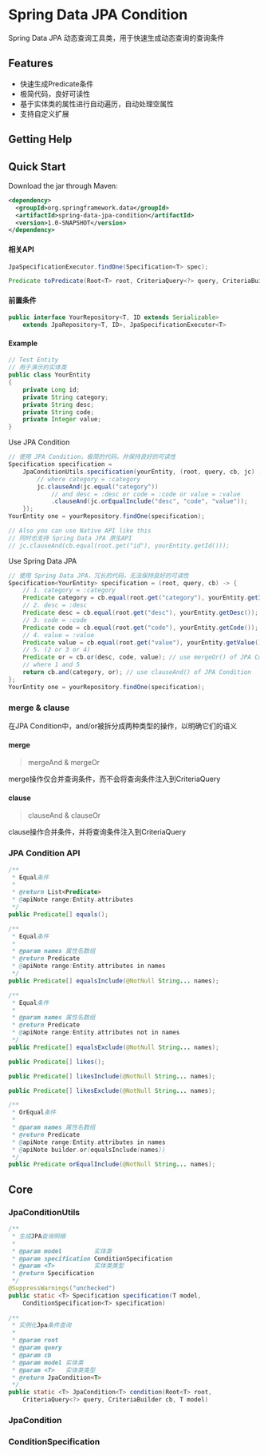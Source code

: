 # Spring Data JPA Condition

Spring Data JPA 动态查询工具类，用于快速生成动态查询的查询条件

## Features ##
* 快速生成Predicate条件
* 极简代码，良好可读性
* 基于实体类的属性进行自动遍历，自动处理空属性
* 支持自定义扩展

## Getting Help ##

## Quick Start ##
Download the jar through Maven:

```xml
<dependency>
  <groupId>org.springframework.data</groupId>
  <artifactId>spring-data-jpa-condition</artifactId>
  <version>1.0-SNAPSHOT</version>
</dependency>
```

#### 相关API ####
```java
JpaSpecificationExecutor.findOne(Specification<T> spec);

Predicate toPredicate(Root<T> root, CriteriaQuery<?> query, CriteriaBuilder cb);
```

#### 前置条件 ####
```java
public interface YourRepository<T, ID extends Serializable>
    extends JpaRepository<T, ID>, JpaSpecificationExecutor<T>
```

#### Example ####
```java
// Test Entity
// 用于演示的实体类
public class YourEntity
{
    private Long id;
    private String category;
    private String desc;
    private String code;
    private Integer value;
}
```
Use JPA Condition
```java
// 使用 JPA Condition，极简的代码，并保持良好的可读性
Specification specification =
    JpaConditionUtils.specification(yourEntity, (root, query, cb, jc) -> {
        // where category = :category
        jc.clauseAnd(jc.equal("category"))
            // and desc = :desc or code = :code or value = :value
            .clauseAnd(jc.orEqualInclude("desc", "code", "value"));
    });
YourEntity one = yourRepository.findOne(specification);

// Also you can use Native API like this
// 同时也支持 Spring Data JPA 原生API
// jc.clauseAnd(cb.equal(root.get("id"), yourEntity.getId()));
```
Use Spring Data JPA
```java
// 使用 Spring Data JPA，冗长的代码，无法保持良好的可读性
Specification<YourEntity> specification = (root, query, cb) -> {
    // 1. category = :category
    Predicate category = cb.equal(root.get("category"), yourEntity.getId());
    // 2. desc = :desc
    Predicate desc = cb.equal(root.get("desc"), yourEntity.getDesc());
    // 3. code = :code
    Predicate code = cb.equal(root.get("code"), yourEntity.getCode());
    // 4. value = :value
    Predicate value = cb.equal(root.get("value"), yourEntity.getValue());
    // 5. (2 or 3 or 4)
    Predicate or = cb.or(desc, code, value); // use mergeOr() of JPA Condition
    // where 1 and 5
    return cb.and(category, or); // use clauseAnd() of JPA Condition
};
YourEntity one = yourRepository.findOne(specification);
```
### merge & clause ###
在JPA Condition中，and/or被拆分成两种类型的操作，以明确它们的语义
#### merge ####
> mergeAnd & mergeOr

merge操作仅合并查询条件，而不会将查询条件注入到CriteriaQuery

#### clause ####
> clauseAnd & clauseOr

clause操作合并条件，并将查询条件注入到CriteriaQuery

### JPA Condition API ###
```java
/**
 * Equal条件
 *
 * @return List<Predicate>
 * @apiNote range:Entity.attributes
 */
public Predicate[] equals();

/**
 * Equal条件
 *
 * @param names 属性名数组
 * @return Predicate
 * @apiNote range:Entity.attributes in names
 */
public Predicate[] equalsInclude(@NotNull String... names);

/**
 * Equal条件
 *
 * @param names 属性名数组
 * @return Predicate
 * @apiNote range:Entity.attributes not in names
 */
public Predicate[] equalsExclude(@NotNull String... names);

public Predicate[] likes();

public Predicate[] likesInclude(@NotNull String... names);

public Predicate[] likesExclude(@NotNull String... names);

/**
 * OrEqual条件
 *
 * @param names 属性名数组
 * @return Predicate
 * @apiNote range:Entity.attributes in names
 * @apiNote builder.or(equalsInclude(names))
 */
public Predicate orEqualInclude(@NotNull String... names);
```

## Core ##
### JpaConditionUtils ###
```java
/**
 * 生成JPA查询明细
 *
 * @param model         实体类
 * @param specification ConditionSpecification
 * @param <T>           实体类类型
 * @return Specification
 */
@SuppressWarnings("unchecked")
public static <T> Specification specification(T model,
    ConditionSpecification<T> specification)
    
/**
 * 实例化Jpa条件查询
 *
 * @param root
 * @param query
 * @param cb
 * @param model 实体类
 * @param <T>   实体类类型
 * @return JpaCondition<T>
 */
public static <T> JpaCondition<T> condition(Root<T> root,
    CriteriaQuery<?> query, CriteriaBuilder cb, T model)
```
### JpaCondition ###
### ConditionSpecification ###
